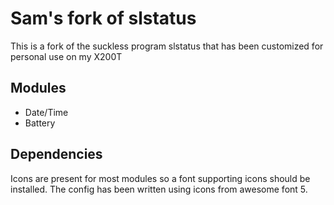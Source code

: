 # Sam's fork of slstatus

This is a fork of the suckless program slstatus that has been customized
for personal use on my X200T

## Modules

- Date/Time
- Battery

## Dependencies 

Icons are present for most modules so a font supporting icons should be installed.
The config has been written using icons from awesome font 5.
